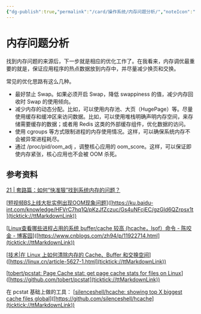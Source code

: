 ```yaml
---
{"dg-publish":true,"permalink":"/card/操作系统/内存问题分析/","noteIcon":"2","created":"2023-01-14T22:10:07+08:00","updated":"2024-10-12T22:53:51+08:00"}
---
```



# 内存问题分析

找到内存问题的来源后，下一步就是相应的优化工作了。在我看来，内存调优最重要的就是，保证应用程序的热点数据放到内存中，并尽量减少换页和交换。

常见的优化思路有这么几种。

- 最好禁止 Swap。如果必须开启 Swap，降低 swappiness 的值，减少内存回收时 Swap 的使用倾向。
- 减少内存的动态分配。比如，可以使用内存池、大页（HugePage）等。尽量使用缓存和缓冲区来访问数据。比如，可以使用堆栈明确声明内存空间，来存储需要缓存的数据；或者用 Redis 这类的外部缓存组件，优化数据的访问。
- 使用 cgroups 等方式限制进程的内存使用情况。这样，可以确保系统内存不会被异常进程耗尽。
- 通过 /proc/pid/oom_adj ，调整核心应用的 oom_score。这样，可以保证即使内存紧张，核心应用也不会被 OOM 杀死。

## 参考资料

[21 | 套路篇：如何“快准狠”找到系统内存的问题？](https://time.geekbang.org/column/article/76460)

[[短视频BS上线大批实例出现OOM现象问题](https://ku.baidu-int.com/knowledge/HFVrC7hq1Q/pKzJfZczuc/Gs4uNFcjEC/gzGld6QZrpsx1t)]([https://ku.baidu-int.com/knowledge/HFVrC7hq1Q/pKzJfZczuc/Gs4uNFcjEC/gzGld6QZrpsx1t](ticktick://ttMarkdownLink))

[[Linux查看哪些进程占用的系统 buffer/cache 较高 (hcache，lsof）命令 - 陈咬金 - 博客园](https://www.cnblogs.com/zh94/p/11922714.html)]([https://www.cnblogs.com/zh94/p/11922714.html](ticktick://ttMarkdownLink))

[[技术|在 Linux 上如何清除内存的 Cache、Buffer 和交换空间](https://linux.cn/article-5627-1.html)]([https://linux.cn/article-5627-1.html](ticktick://ttMarkdownLink))

[[tobert/pcstat: Page Cache stat: get page cache stats for files on Linux](https://github.com/tobert/pcstat)]([https://github.com/tobert/pcstat](ticktick://ttMarkdownLink))

在 pcstat 基础上做的工具： [[silenceshell/hcache: showing top X biggest cache files global](https://github.com/silenceshell/hcache)]([https://github.com/silenceshell/hcache](ticktick://ttMarkdownLink))
